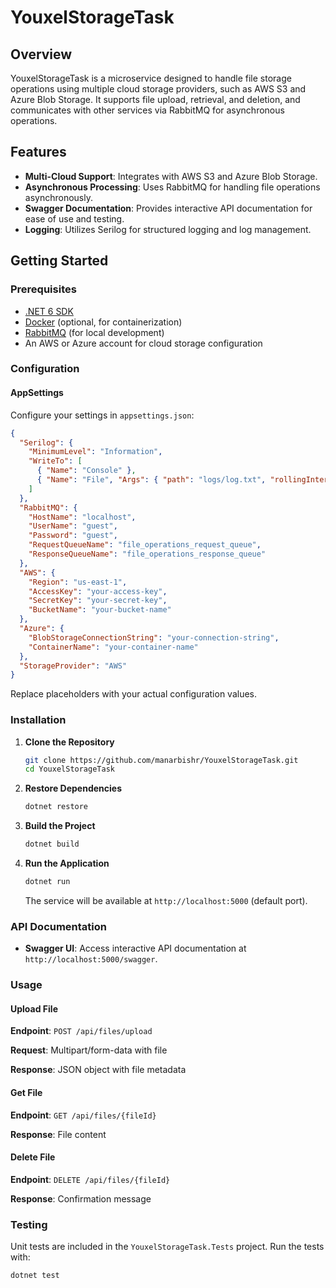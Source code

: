 

# YouxelStorageTask

## Overview

YouxelStorageTask is a microservice designed to handle file storage operations using multiple cloud storage providers, such as AWS S3 and Azure Blob Storage. It supports file upload, retrieval, and deletion, and communicates with other services via RabbitMQ for asynchronous operations.

## Features

- **Multi-Cloud Support**: Integrates with AWS S3 and Azure Blob Storage.
- **Asynchronous Processing**: Uses RabbitMQ for handling file operations asynchronously.
- **Swagger Documentation**: Provides interactive API documentation for ease of use and testing.
- **Logging**: Utilizes Serilog for structured logging and log management.

## Getting Started

### Prerequisites

- [.NET 6 SDK](https://dotnet.microsoft.com/download/dotnet/6.0) 
- [Docker](https://www.docker.com/products/docker-desktop) (optional, for containerization)
- [RabbitMQ](https://www.rabbitmq.com/download.html) (for local development)
- An AWS or Azure account for cloud storage configuration

### Configuration

#### AppSettings

Configure your settings in `appsettings.json`:

```json
{
  "Serilog": {
    "MinimumLevel": "Information",
    "WriteTo": [
      { "Name": "Console" },
      { "Name": "File", "Args": { "path": "logs/log.txt", "rollingInterval": "Day" } }
    ]
  },
  "RabbitMQ": {
    "HostName": "localhost",
    "UserName": "guest",
    "Password": "guest",
    "RequestQueueName": "file_operations_request_queue",
    "ResponseQueueName": "file_operations_response_queue"
  },
  "AWS": {
    "Region": "us-east-1",
    "AccessKey": "your-access-key",
    "SecretKey": "your-secret-key",
    "BucketName": "your-bucket-name"
  },
  "Azure": {
    "BlobStorageConnectionString": "your-connection-string",
    "ContainerName": "your-container-name"
  },
  "StorageProvider": "AWS"
}
```

Replace placeholders with your actual configuration values.

### Installation

1. **Clone the Repository**

   ```bash
   git clone https://github.com/manarbishr/YouxelStorageTask.git
   cd YouxelStorageTask
   ```

2. **Restore Dependencies**

   ```bash
   dotnet restore
   ```

3. **Build the Project**

   ```bash
   dotnet build
   ```

4. **Run the Application**

   ```bash
   dotnet run
   ```

   The service will be available at `http://localhost:5000` (default port).

### API Documentation

- **Swagger UI**: Access interactive API documentation at `http://localhost:5000/swagger`.

### Usage

#### Upload File

**Endpoint**: `POST /api/files/upload`

**Request**: Multipart/form-data with file

**Response**: JSON object with file metadata

#### Get File

**Endpoint**: `GET /api/files/{fileId}`

**Response**: File content

#### Delete File

**Endpoint**: `DELETE /api/files/{fileId}`

**Response**: Confirmation message

### Testing

Unit tests are included in the `YouxelStorageTask.Tests` project. Run the tests with:

```bash
dotnet test
```
